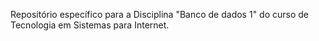 Repositório específico para a Disciplina "Banco de dados 1" do curso de Tecnologia em Sistemas para Internet.
